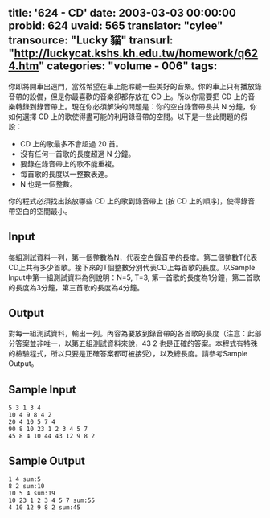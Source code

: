 title: '624 - CD'
date: 2003-03-03 00:00:00
probid: 624
uvaid: 565
translator: "cylee"
transource: "Lucky 貓"
transurl: "http://luckycat.kshs.kh.edu.tw/homework/q624.htm"
categories: "volume - 006"
tags:
---

你即將開車出遠門，當然希望在車上能聆聽一些美好的音樂。你的車上只有播放錄音帶的設備，但是你最喜歡的音樂卻都存放在 CD 上。所以你需要把 CD 上的音樂轉錄到錄音帶上。現在你必須解決的問題是：你的空白錄音帶長共 N 分鐘，你如何選擇 CD 上的歌使得盡可能的利用錄音帶的空間。以下是一些此問題的假設：

- CD 上的歌最多不會超過 20 首。
- 沒有任何一首歌的長度超過 N 分鐘。
- 要錄在錄音帶上的歌不能重複。
- 每首歌的長度以一整數表達。
- N 也是一個整數。

你的程式必須找出該放哪些 CD 上的歌到錄音帶上 (按 CD 上的順序)，使得錄音帶空白的空間最小。

## Input ##

每組測試資料一列，第一個整數為N，代表空白錄音帶的長度。第二個整數T代表CD上共有多少首歌。接下來的T個整數分別代表CD上每首歌的長度。以Sample Input中第一組測試資料為例說明：N=5, T=3, 第一首歌的長度為1分鐘，第二首歌的長度為3分鐘，第三首歌的長度為4分鐘。

## Output ##

對每一組測試資料，輸出一列。內容為要放到錄音帶的各首歌的長度（注意：此部分答案並非唯一，以第五組測試資料來說，43 2 也是正確的答案。本程式有特殊的檢驗程式，所以只要是正確答案都可被接受），以及總長度。請參考Sample Output。

## Sample Input ##

	5 3 1 3 4
	10 4 9 8 4 2
	20 4 10 5 7 4
	90 8 10 23 1 2 3 4 5 7
	45 8 4 10 44 43 12 9 8 2

## Sample Output ##

	1 4 sum:5
	8 2 sum:10
	10 5 4 sum:19
	10 23 1 2 3 4 5 7 sum:55
	4 10 12 9 8 2 sum:45